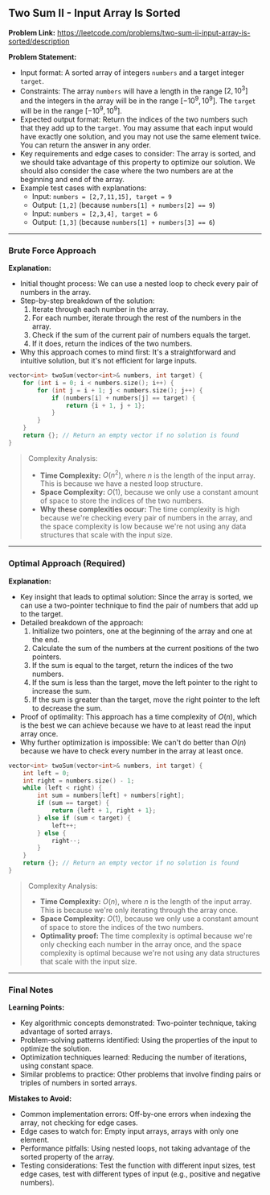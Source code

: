 ## Two Sum II - Input Array Is Sorted
**Problem Link:** https://leetcode.com/problems/two-sum-ii-input-array-is-sorted/description

**Problem Statement:**
- Input format: A sorted array of integers `numbers` and a target integer `target`.
- Constraints: The array `numbers` will have a length in the range $[2, 10^3]$ and the integers in the array will be in the range $[-10^9, 10^9]$. The `target` will be in the range $[-10^9, 10^9]$.
- Expected output format: Return the indices of the two numbers such that they add up to the `target`. You may assume that each input would have exactly one solution, and you may not use the same element twice. You can return the answer in any order.
- Key requirements and edge cases to consider: The array is sorted, and we should take advantage of this property to optimize our solution. We should also consider the case where the two numbers are at the beginning and end of the array.
- Example test cases with explanations:
  - Input: `numbers = [2,7,11,15], target = 9`
  - Output: `[1,2]` (because `numbers[1] + numbers[2] == 9`)
  - Input: `numbers = [2,3,4], target = 6`
  - Output: `[1,3]` (because `numbers[1] + numbers[3] == 6`)

---

### Brute Force Approach

**Explanation:**
- Initial thought process: We can use a nested loop to check every pair of numbers in the array.
- Step-by-step breakdown of the solution:
  1. Iterate through each number in the array.
  2. For each number, iterate through the rest of the numbers in the array.
  3. Check if the sum of the current pair of numbers equals the target.
  4. If it does, return the indices of the two numbers.
- Why this approach comes to mind first: It's a straightforward and intuitive solution, but it's not efficient for large inputs.

```cpp
vector<int> twoSum(vector<int>& numbers, int target) {
    for (int i = 0; i < numbers.size(); i++) {
        for (int j = i + 1; j < numbers.size(); j++) {
            if (numbers[i] + numbers[j] == target) {
                return {i + 1, j + 1};
            }
        }
    }
    return {}; // Return an empty vector if no solution is found
}
```

> Complexity Analysis:
> - **Time Complexity:** $O(n^2)$, where $n$ is the length of the input array. This is because we have a nested loop structure.
> - **Space Complexity:** $O(1)$, because we only use a constant amount of space to store the indices of the two numbers.
> - **Why these complexities occur:** The time complexity is high because we're checking every pair of numbers in the array, and the space complexity is low because we're not using any data structures that scale with the input size.

---

### Optimal Approach (Required)

**Explanation:**
- Key insight that leads to optimal solution: Since the array is sorted, we can use a two-pointer technique to find the pair of numbers that add up to the target.
- Detailed breakdown of the approach:
  1. Initialize two pointers, one at the beginning of the array and one at the end.
  2. Calculate the sum of the numbers at the current positions of the two pointers.
  3. If the sum is equal to the target, return the indices of the two numbers.
  4. If the sum is less than the target, move the left pointer to the right to increase the sum.
  5. If the sum is greater than the target, move the right pointer to the left to decrease the sum.
- Proof of optimality: This approach has a time complexity of $O(n)$, which is the best we can achieve because we have to at least read the input array once.
- Why further optimization is impossible: We can't do better than $O(n)$ because we have to check every number in the array at least once.

```cpp
vector<int> twoSum(vector<int>& numbers, int target) {
    int left = 0;
    int right = numbers.size() - 1;
    while (left < right) {
        int sum = numbers[left] + numbers[right];
        if (sum == target) {
            return {left + 1, right + 1};
        } else if (sum < target) {
            left++;
        } else {
            right--;
        }
    }
    return {}; // Return an empty vector if no solution is found
}
```

> Complexity Analysis:
> - **Time Complexity:** $O(n)$, where $n$ is the length of the input array. This is because we're only iterating through the array once.
> - **Space Complexity:** $O(1)$, because we only use a constant amount of space to store the indices of the two numbers.
> - **Optimality proof:** The time complexity is optimal because we're only checking each number in the array once, and the space complexity is optimal because we're not using any data structures that scale with the input size.

---

### Final Notes

**Learning Points:**
- Key algorithmic concepts demonstrated: Two-pointer technique, taking advantage of sorted arrays.
- Problem-solving patterns identified: Using the properties of the input to optimize the solution.
- Optimization techniques learned: Reducing the number of iterations, using constant space.
- Similar problems to practice: Other problems that involve finding pairs or triples of numbers in sorted arrays.

**Mistakes to Avoid:**
- Common implementation errors: Off-by-one errors when indexing the array, not checking for edge cases.
- Edge cases to watch for: Empty input arrays, arrays with only one element.
- Performance pitfalls: Using nested loops, not taking advantage of the sorted property of the array.
- Testing considerations: Test the function with different input sizes, test edge cases, test with different types of input (e.g., positive and negative numbers).